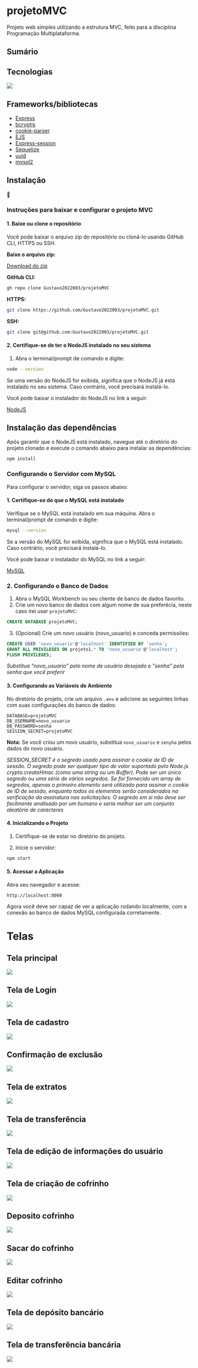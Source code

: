 # projetoMVC
Projeto web simples utilizando a estrutura MVC, feito para a disciplina Programação Multiplataforma.
## Sumário
## Tecnologias
<img src="https://skillicons.dev/icons?i=javascript,html,css,mysql&perline=8" />
<h2>Frameworks/bibliotecas</h2> 
<ul>
  <li><a href="https://www.npmjs.com/package/express">Express</a></li>
  <li><a href="https://www.npmjs.com/package/bcryptjs">bcryptjs</a></li>
  <li><a href="https://www.npmjs.com/package/cookie-parser">cookie-parser</a></li>
  <li><a href="https://www.npmjs.com/package/ejs">EJS</a></li>
  <li><a href="https://www.npmjs.com/package/express-session">Express-session</a></li>
  <li><a href="https://www.npmjs.com/package/sequelize">Sequelize</a></li>
  <li><a href="https://www.npmjs.com/package/uuid">uuid</a></li>
  <li><a href="https://www.npmjs.com/package/mysql2">mysql2</a></li>
</ul>
<h2>Instalação</h2>
🚀

### Instruções para baixar e configurar o projeto MVC

#### 1. Baixe ou clone o repositório

Você pode baixar o arquivo zip do repositório ou cloná-lo usando GitHub CLI, HTTPS ou SSH.

**Baixe o arquivo zip:**

[Download do zip](https://github.com/Gustavo2022003/projetoMVC/archive/refs/heads/branch1.zip)

**GitHub CLI:**

```sh
gh repo clone Gustavo2022003/projetoMVC
```

**HTTPS:**

```sh
git clone https://github.com/Gustavo2022003/projetoMVC.git
```

**SSH:**

```sh
git clone git@github.com:Gustavo2022003/projetoMVC.git
```

#### 2. Certifique-se de ter o NodeJS instalado no seu sistema

1. Abra o terminal/prompt de comando e digite:

```sh
node --version
```

Se uma versão do NodeJS for exibida, significa que o NodeJS já está instalado no seu sistema. Caso contrário, você precisará instalá-lo.

Você pode baixar o instalador do NodeJS no link a seguir:

[NodeJS](https://www.nodejs.com)

## Instalação das dependências

Após garantir que o NodeJS está instalado, navegue até o diretório do projeto clonado e execute o comando abaixo para instalar as dependências:

```sh
npm install
```

### Configurando o Servidor com MySQL

Para configurar o servidor, siga os passos abaixo:

#### 1. Certifique-se de que o MySQL está instalado

Verifique se o MySQL está instalado em sua máquina. Abra o terminal/prompt de comando e digite:

```sh
mysql --version
```

Se a versão do MySQL for exibida, significa que o MySQL está instalado. Caso contrário, você precisará instalá-lo.

Você pode baixar o instalador do MySQL no link a seguir:

[MySQL](https://dev.mysql.com/downloads/)

### 2. Configurando o Banco de Dados

1. Abra o MySQL Workbench ou seu cliente de banco de dados favorito.
2. Crie um novo banco de dados com algum nome de sua preferêcia, neste caso irei usar `projetoMVC`:

```sql
CREATE DATABASE projetoMVC;
```

3. (Opcional) Crie um novo usuário (novo_usuario) e conceda permissões:

```sql
CREATE USER 'novo_usuario'@'localhost' IDENTIFIED BY 'senha';
GRANT ALL PRIVILEGES ON projeto1.* TO 'novo_usuario'@'localhost';
FLUSH PRIVILEGES;
```

*Substitua "novo_usuario" pelo nome de usuário desejado e "senha" pela senha que você preferir*

#### 3. Configurando as Variáveis de Ambiente

No diretório do projeto, crie um arquivo `.env` e adicione as seguintes linhas com suas configurações do banco de dados:

```
DATABASE=projetoMVC
DB_USERNAME=novo_usuario
DB_PASSWORD=senha
SESSION_SECRET=projetoMVC
```

**Nota:** Se você criou um novo usuário, substitua `novo_usuario` e `senyha` pelos dados do novo usuário.

*SESSION_SECRET é o segredo usado para assinar o cookie de ID de sessão. O segredo pode ser qualquer tipo de valor suportado pelo Node.js crypto.createHmac (como uma string ou um Buffer). Pode ser um único segredo ou uma série de vários segredos. Se for fornecido um array de segredos, apenas o primeiro elemento será utilizado para assinar o cookie de ID de sessão, enquanto todos os elementos serão considerados na verificação da assinatura nas solicitações. O segredo em si não deve ser facilmente analisado por um humano e seria melhor ser um conjunto aleatório de caracteres*

#### 4. Inicializando o Projeto

1. Certifique-se de estar no diretório do projeto.

2. Inicie o servidor:

```sh
npm start
```

#### 5. Acessar a Aplicação

Abra seu navegador e acesse:

```
http://localhost:8000
```

Agora você deve ser capaz de ver a aplicação rodando localmente, com a conexão ao banco de dados MySQL configurada corretamente.

# Telas

## Tela principal

<img src="/public/images/mainscreen.png">

## Tela de Login

<img src="/public/images/login.png">

## Tela de cadastro

<img src="/public/images/cadastro.png">

## Confirmação de exclusão

<img src="/public/images/excluir.png">

## Tela de extratos

<img src="/public/images/extrato.png">

## Tela de transferência

<img src="/public/images/transferir.png">

## Tela de edição de informações do usuário

<img src="/public/images/Editar.png">

## Tela de criação de cofrinho

<img src="/public/images/cofrinho.png">

## Deposito cofrinho

<img src="/public/images/depositoCofrinho.png">

## Sacar do cofrinho

<img src="/public/images/sacarCofrinho.png">

## Editar cofrinho

<img src="/public/images/editarCofrinho.png">

## Tela de depósito bancário

<img src="/public/images/deposito.png">

## Tela de transferência bancária

<img src="/public/images/transferir.png">
